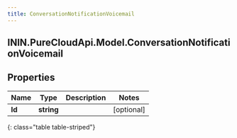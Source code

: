 ```yaml
---
title: ConversationNotificationVoicemail
---
```

## ININ.PureCloudApi.Model.ConversationNotificationVoicemail

## Properties

|Name | Type | Description | Notes|
|------------ | ------------- | ------------- | -------------|
| **Id** | **string** |  | [optional] |
{: class="table table-striped"}


